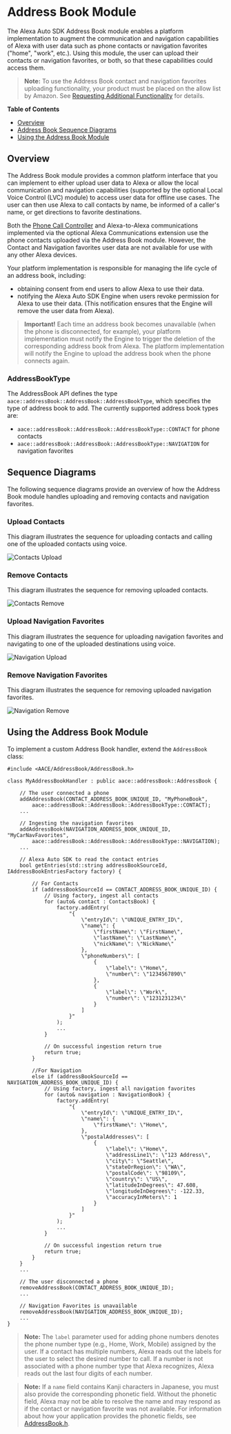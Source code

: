 # Address Book Module


The Alexa Auto SDK Address Book module enables a platform implementation to augment the communication and navigation capabilities of Alexa with user data such as phone contacts or navigation favorites ("home", "work", etc.). Using this module, the user can upload their contacts or navigation favorites, or both, so that these capabilities could access them.

> **Note:** To use the Address Book contact and navigation favorites uploading functionality, your product must be placed on the allow list by Amazon. See [Requesting Additional Functionality](../../NEED_HELP.md#requesting-additional-functionality) for details.

**Table of Contents**

* [Overview](#overview)
* [Address Book Sequence Diagrams](#sequence-diagrams)
* [Using the Address Book Module](#using-the-address-book-module)

## Overview<a id="overview"></a>

The Address Book module provides a common platform interface that you can implement to either upload user data to Alexa or allow the local communication and navigation capabilities (supported by the optional Local Voice Control (LVC) module) to access user data for offline use cases. The user can then use Alexa to call contacts by name, be informed of a caller's name, or get directions to favorite destinations.

Both the [Phone Call Controller](../phone-control/README.md) and Alexa-to-Alexa communications implemented via the optional Alexa Communications extension use the phone contacts uploaded via the Address Book module. However, the Contact and Navigation favorites user data are not available for use with any other Alexa devices.

Your platform implementation is responsible for managing the life cycle of an address book, including:

* obtaining consent from end users to allow Alexa to use their data.
* notifying the Alexa Auto SDK Engine when users revoke permission for Alexa to use their data. (This notification ensures that the Engine will remove the user data from Alexa).

> **Important!** Each time an address book becomes unavailable (when the phone is disconnected, for example), your platform implementation must notify the Engine to trigger the deletion of the corresponding address book from Alexa. The platform implementation will notify the Engine to upload the address book when the phone connects again.

### AddressBookType
The AddressBook API defines the type `aace::addressBook::AddressBook::AddressBookType`, which specifies the type of address book to add. The currently supported address book types are:

* `aace::addressBook::AddressBook::AddressBookType::CONTACT` for phone contacts
* `aace::addressBook::AddressBook::AddressBookType::NAVIGATION` for navigation favorites

## Sequence Diagrams<a id = "sequence-diagrams"></a>

The following sequence diagrams provide an overview of how the Address Book module handles uploading and removing contacts and navigation favorites.

### Upload Contacts

This diagram illustrates the sequence for uploading contacts and calling one of the uploaded contacts using voice.

![Contacts Upload](./assets/upload_contacts.png)

### Remove Contacts

This diagram illustrates the sequence for removing uploaded contacts.

![Contacts Remove](./assets/remove_contacts.png)

### Upload Navigation Favorites

This diagram illustrates the sequence for uploading navigation favorites and navigating to one of the uploaded destinations using voice.

![Navigation Upload](./assets/upload_navigation_fav.png)

### Remove Navigation Favorites

This diagram illustrates the sequence for removing uploaded navigation favorites.

![Navigation Remove](./assets/remove_navigation_fav.png)

## Using the Address Book Module<a id="using-the-address-book-module"></a>

To implement a custom Address Book handler, extend the `AddressBook` class:

```
#include <AACE/AddressBook/AddressBook.h>

class MyAddressBookHandler : public aace::addressBook::AddressBook {

    // The user connected a phone
    addAddressBook(CONTACT_ADDRESS_BOOK_UNIQUE_ID, "MyPhoneBook",
        aace::addressBook::AddressBook::AddressBookType::CONTACT);
    ...
    
    // Ingesting the navigation favorites
    addAddressBook(NAVIGATION_ADDRESS_BOOK_UNIQUE_ID, "MyCarNavFavorites",
        aace::addressBook::AddressBook::AddressBookType::NAVIGATION);
    ...
    
    // Alexa Auto SDK to read the contact entries
    bool getEntries(std::string addressBookSourceId, IAddressBookEntriesFactory factory) {
    
        // For Contacts
        if (addressBookSourceId == CONTACT_ADDRESS_BOOK_UNIQUE_ID) {
            // Using factory, ingest all contacts
            for (auto& contact : ContactsBook) {
                factory.addEntry( 
                    "{
                        \"entryId\": \"UNIQUE_ENTRY_ID\",
                        \"name\": {
                            \"firstName\": \"FirstName\",
                            \"lastName\": \"LastName\",
                            \"nickName\": \"NickName\"        
                        },
                        \"phoneNumbers\": [
                            {
                                \"label\": \"Home\",
                                \"number\": \"1234567890\"
                            },
                            {
                                \"label\": \"Work\",
                                \"number\": \"1231231234\"
                            }
                        ]
                    }"
                );
                ...
            }
    
            // On successful ingestion return true
            return true;
        }
    
        //For Navigation
        else if (addressBookSourceId == NAVIGATION_ADDRESS_BOOK_UNIQUE_ID) {
            // Using factory, ingest all navigation favorites
            for (auto& navigation : NavigationBook) {
                factory.addEntry( 
                    "{
                        \"entryId\": \"UNIQUE_ENTRY_ID\",
                        \"name\": {
                            \"firstName\": \"Home\",        
                        },
                        \"postalAddresses\": [
                            {
                                \"label\": \"Home\",
                                \"addressLine1\": \"123 Address\",
                                \"city\": \"Seattle\",
                                \"stateOrRegion\": \"WA\",          
                                \"postalCode\": \"98109\",
                                \"country\": \"US\",
                                \"latitudeInDegrees\": 47.608,
                                \"longitudeInDegrees\": -122.33,
                                \"accuracyInMeters\": 1
                            }
                        ]
                    }"
                );
                ...
            }
    
            // On successful ingestion return true
            return true;
        }
    }
    ...

    // The user disconnected a phone
    removeAddressBook(CONTACT_ADDRESS_BOOK_UNIQUE_ID);
    ...

    // Navigation Favorites is unavailable
    removeAddressBook(NAVIGATION_ADDRESS_BOOK_UNIQUE_ID);
    ...
}
```

>**Note:** The `label` parameter used for adding phone numbers denotes the phone number type (e.g., Home, Work, Mobile) assigned by the user. If a contact has multiple numbers, Alexa reads out the labels for the user to select the desired number to call. If a number is not associated with a phone number type that Alexa recognizes, Alexa reads out the last four digits of each number.

>**Note:** If a `name` field contains Kanji characters in Japanese, you must also provide the corresponding phonetic field. Without the phonetic field, Alexa may not be able to resolve the name and may respond as if the contact or navigation favorite was not available. For information about how your application provides the phonetic fields, see [AddressBook.h](./platform/include/AACE/AddressBook/AddressBook.h).
